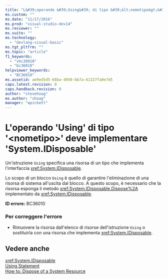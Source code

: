 ```yaml
---
title: "L&#39;operando &#39;Using&#39; di tipo &#39;&lt;nometipo&gt;&#39; deve implementare &#39;System.IDisposable&#39; | Microsoft Docs"
ms.custom: ""
ms.date: "11/17/2016"
ms.prod: "visual-studio-dev14"
ms.reviewer: ""
ms.suite: ""
ms.technology: 
  - "devlang-visual-basic"
ms.tgt_pltfrm: ""
ms.topic: "article"
f1_keywords: 
  - "vbc36010"
  - "bc36010"
helpviewer_keywords: 
  - "BC36010"
ms.assetid: ae9ed5d5-68ba-4950-bb7a-61327fa0e7d5
caps.latest.revision: 8
caps.handback.revision: 8
author: "stevehoag"
ms.author: "shoag"
manager: "wpickett"
---
```

# L&#39;operando &#39;Using&#39; di tipo &#39;&lt;nometipo&gt;&#39; deve implementare &#39;System.IDisposable&#39;
Un'istruzione `Using` specifica una risorsa di un tipo che implementa l'interfaccia <xref:System.IDisposable>.  
  
 Lo scopo di un blocco `Using` è quello di garantire l'eliminazione di una risorsa di sistema all'uscita dal blocco. A questo scopo, è necessario che la risorsa esponga il metodo <xref:System.IDisposable.Dispose%2A> implementato da <xref:System.IDisposable>.  
  
 **ID errore:** BC36010  
  
### Per correggere l'errore  
  
-   Rimuovere la risorsa dall'elenco di risorse dell'istruzione `Using` o sostituirla con una risorsa che implementa <xref:System.IDisposable>.  
  
## Vedere anche  
 <xref:System.IDisposable>   
 [Using Statement](/dotnet/visual-basic/language-reference/statements/using-statement)   
 [How to: Dispose of a System Resource](../Topic/How%20to:%20Dispose%20of%20a%20System%20Resource%20\(Visual%20Basic\).md)